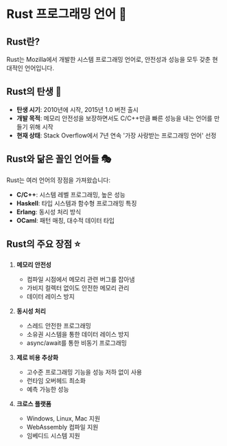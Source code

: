 # Rust 프로그래밍 언어 🦀

## Rust란? 
Rust는 Mozilla에서 개발한 시스템 프로그래밍 언어로, 안전성과 성능을 모두 갖춘 현대적인 언어입니다.

## Rust의 탄생 🎂

- **탄생 시기**: 2010년에 시작, 2015년 1.0 버전 출시
- **개발 목적**: 메모리 안전성을 보장하면서도 C/C++만큼 빠른 성능을 내는 언어를 만들기 위해 시작
- **현재 상태**: Stack Overflow에서 7년 연속 '가장 사랑받는 프로그래밍 언어' 선정

## Rust와 닮은 꼴인 언어들 🎭

Rust는 여러 언어의 장점을 가져왔습니다:

- **C/C++**: 시스템 레벨 프로그래밍, 높은 성능
- **Haskell**: 타입 시스템과 함수형 프로그래밍 특징
- **Erlang**: 동시성 처리 방식
- **OCaml**: 패턴 매칭, 대수적 데이터 타입

## Rust의 주요 장점 ⭐

1. **메모리 안전성**
   - 컴파일 시점에서 메모리 관련 버그를 잡아냄
   - 가비지 컬렉터 없이도 안전한 메모리 관리
   - 데이터 레이스 방지

2. **동시성 처리**
   - 스레드 안전한 프로그래밍
   - 소유권 시스템을 통한 데이터 레이스 방지
   - async/await를 통한 비동기 프로그래밍

4. **제로 비용 추상화**
   - 고수준 프로그래밍 기능을 성능 저하 없이 사용
   - 런타임 오버헤드 최소화
   - 예측 가능한 성능

5. **크로스 플랫폼**
   - Windows, Linux, Mac 지원
   - WebAssembly 컴파일 지원
   - 임베디드 시스템 지원
